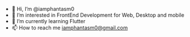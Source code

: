 - 👋 Hi, I’m @iamphantasm0
- 👀 I’m interested in FrontEnd Development for Web, Desktop and mobile
- 🌱 I’m currently learning Flutter 
- 📫 How to reach me iamphantasm0@gmail.com

<!---
iamphantasm0/iamphantasm0 is a ✨ special ✨ repository because its `README.md` (this file) appears on your GitHub profile.
You can click the Preview link to take a look at your changes.
--->
